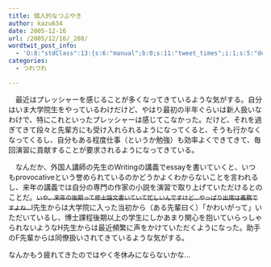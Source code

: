 ```yaml
---
title: 個人的なつぶやき
author: kazu634
date: 2005-12-16
url: /2005/12/16/_208/
wordtwit_post_info:
  - 'O:8:"stdClass":13:{s:6:"manual";b:0;s:11:"tweet_times";i:1;s:5:"delay";i:0;s:7:"enabled";i:1;s:10:"separation";s:2:"60";s:7:"version";s:3:"3.7";s:14:"tweet_template";b:0;s:6:"status";i:2;s:6:"result";a:0:{}s:13:"tweet_counter";i:2;s:13:"tweet_log_ids";a:1:{i:0;i:2223;}s:9:"hash_tags";a:0:{}s:8:"accounts";a:1:{i:0;s:7:"kazu634";}}'
categories:
  - つれづれ

---
```

<div class="section">
<p>
    　最近はプレッシャーを感じることが多くなってきているような気がする。自分はいま大学院生をやっているわけだけど、やはり最初の半年ぐらいは新人扱いなわけで、特にこれといったプレッシャーは感じてこなかった。だけど、それを過ぎてきて段々と先輩方にも受け入れられるようになってくると、そうも行かなくなってくるし、自分もある程度仕事（というか勉強）も効率よくできてきて、毎回演習に貢献することが要求されるようになってきている。
</p></p> 
  
<p>
    　なんだか、外国人講師の先生のWritingの講義でessayを書いていくと、いつもprovocativeという誉められているのかどうかよくわからないことを言われるし、来年の講義では自分の専門の作家の小説を演習で取り上げていただけるとのことだ。<strike><small>いや、来年の後期って修士論文書いていて忙しいんですけど…やっぱり出席は義務ですよね…</small></strike>I先生からは大学院に入った当初から（ある先輩曰く）「かわいがって」いただいているし、博士課程後期以上の学生にしかあまり関心を抱いていらっしゃられないようなH先生からは最近頻繁に声をかけていただくようになった。助手のF先輩からは同僚扱いされてきているような気がする。
</p></p> 
  
<p>
    なんかもう疲れてきたのではやく冬休みにならないかな…
</p>
</div>